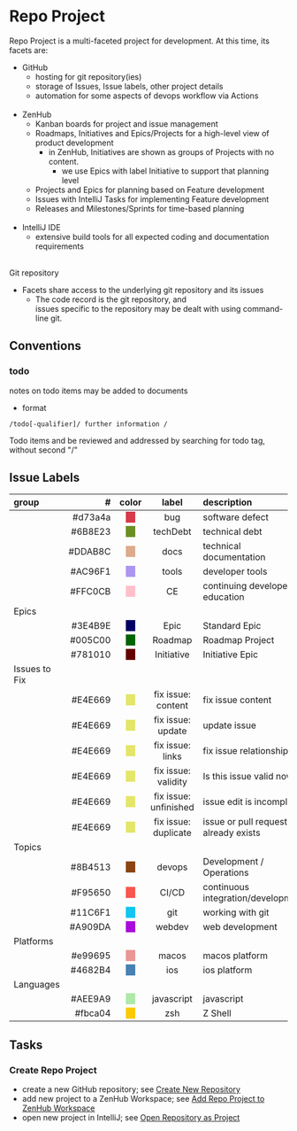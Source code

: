 # Repo Project

Repo Project is a multi-faceted project for development.
At this time, its facets are:
- GitHub
  - hosting for git repository(ies)
  - storage of Issues, Issue labels, other project details
  - automation for some aspects of devops workflow via Actions
<br/><br/>
- ZenHub
  - Kanban boards for project and issue management
  - Roadmaps, Initiatives and Epics/Projects for a high-level view of product development
    - in ZenHub, Initiatives are shown as groups of Projects with no content.
      - we use Epics with label Initiative to support that planning level
  - Projects and Epics for planning based on Feature development
  - Issues with IntelliJ Tasks for implementing Feature development
  - Releases and Milestones/Sprints for time-based planning
<br/><br/>
- IntelliJ IDE
  - extensive build tools for all expected coding and documentation requirements
<br/><br/>

Git repository
- Facets share access to the underlying git repository and its issues <br/>
  - The code record is the git repository, and <br/>
    issues specific to the repository may be dealt with using command-line git.

<div style="page-break-after: always;"></div>

## Conventions
### todo
notes on todo items may be added to documents
- format
```plaintext
/todo[-qualifier]/ further information /
```
Todo items and be reviewed and addressed by searching for todo tag, without second "/"

## Issue Labels
| group | # | color | label | description |
|:---|---:|:---:|:---:|:---|
| | #d73a4a | <span style="background-color: #d73a4a">&nbsp;&nbsp;&nbsp;&nbsp;</span> | bug | software defect |
| | #6B8E23 | <span style="background-color: #6B8E23">&nbsp;&nbsp;&nbsp;&nbsp;</span> | techDebt | technical debt |
| | #DDAB8C | <span style="background-color: #DDAB8C">&nbsp;&nbsp;&nbsp;&nbsp;</span> | docs | technical documentation  |
| | #AC96F1 | <span style="background-color: #AC96F1">&nbsp;&nbsp;&nbsp;&nbsp;</span> | tools | developer tools  |
| | #FFC0CB | <span style="background-color: #FFC0CB">&nbsp;&nbsp;&nbsp;&nbsp;</span> | CE | continuing developer education |
| Epics | | | | |
| | #3E4B9E | <span style="background-color: #000064">&nbsp;&nbsp;&nbsp;&nbsp;</span> | Epic | Standard Epic |
| | #005C00 | <span style="background-color: #006400">&nbsp;&nbsp;&nbsp;&nbsp;</span> | Roadmap | Roadmap Project |
| | #781010 | <span style="background-color: #640000">&nbsp;&nbsp;&nbsp;&nbsp;</span> | Initiative | Initiative Epic |
| Issues to Fix | | | | |
| | #E4E669 | <span style="background-color: #E4E669">&nbsp;&nbsp;&nbsp;&nbsp;</span> | fix issue: content | fix issue content |
| | #E4E669 | <span style="background-color: #E4E669">&nbsp;&nbsp;&nbsp;&nbsp;</span> | fix issue: update |update issue |
| | #E4E669 | <span style="background-color: #E4E669">&nbsp;&nbsp;&nbsp;&nbsp;</span> | fix issue: links | fix issue relationships |
| | #E4E669 | <span style="background-color: #E4E669">&nbsp;&nbsp;&nbsp;&nbsp;</span> | fix issue: validity | Is this issue valid now? |
| | #E4E669 | <span style="background-color: #E4E669">&nbsp;&nbsp;&nbsp;&nbsp;</span> | fix issue: unfinished | issue edit is incomplete |
| | #E4E669 | <span style="background-color: #E4E669">&nbsp;&nbsp;&nbsp;&nbsp;</span> | fix issue: duplicate | issue or pull request already exists |
| Topics | | | | |
| | #8B4513 | <span style="background-color: #8B4513">&nbsp;&nbsp;&nbsp;&nbsp;</span> | devops | Development / Operations |
| | #F95650 | <span style="background-color: #F95650">&nbsp;&nbsp;&nbsp;&nbsp;</span> | CI/CD | continuous integration/development |
| | #11C6F1 | <span style="background-color: #11C6F1">&nbsp;&nbsp;&nbsp;&nbsp;</span> | git | working with git |
| | #A909DA | <span style="background-color: #A909DA">&nbsp;&nbsp;&nbsp;&nbsp;</span> | webdev | web development |
| Platforms | | | | |
| | #e99695 | <span style="background-color: #e99695">&nbsp;&nbsp;&nbsp;&nbsp;</span> | macos | macos platform |
| | #4682B4 | <span style="background-color: #4682B4">&nbsp;&nbsp;&nbsp;&nbsp;</span> | ios | ios platform |
| Languages | | | | |
| | #AEE9A9 | <span style="background-color: #AEE9A9">&nbsp;&nbsp;&nbsp;&nbsp;</span> | javascript | javascript |
| | #fbca04 | <span style="background-color: #fbca04">&nbsp;&nbsp;&nbsp;&nbsp;</span> | zsh | Z Shell |

## Tasks

### Create Repo Project

- create a new GitHub repository; see [Create New Repository](../tools/GitHub.md#create-new-repository)
- add new project to a ZenHub Workspace; see [Add Repo Project to ZenHub Workspace](../tools/ZenHub.md#add-repo-project-to-zenhub-workspace)
- open new project in IntelliJ; see [Open Repository as Project](../tools/IntelliJ.md#open-repository-as-project)
